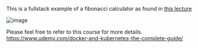 This is a fullstack example of a fibonacci calculator as found in [this lecture](https://www.udemy.com/docker-and-kubernetes-the-complete-guide/learn/lecture/11437198#overview)

![image](https://user-images.githubusercontent.com/26703675/61688721-a2e3b680-ad1d-11e9-8bcf-1846a32edb39.png)

Please feel free to refer to this course for more details.
https://www.udemy.com/docker-and-kubernetes-the-complete-guide/
